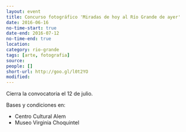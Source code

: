 ```yaml
---
layout: event 
title: Concurso fotográfico 'Miradas de hoy al Río Grande de ayer'
date: 2016-06-16
no-time-start: true
date-end: 2016-07-12
no-time-end: true
location: 
category: rio-grande
tags: [arte, fotografia]
source: 
people: []
short-url: http://goo.gl/l0t2YO
modified: 
---
```


Cierra la convocatoria el 12 de julio. 

Bases y condiciones en:

- Centro Cultural Alem
- Museo Virginia Choquintel
